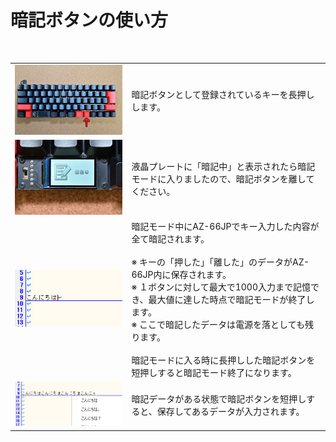 # 暗記ボタンの使い方
<br>


<table>
  <tr>
    <td><img src="/images/az66jp/ankey_1.jpg" width="400"></td>
    <td>暗記ボタンとして登録されているキーを長押しします。</td>
  </tr>
  <tr>
    <td><img src="/images/az66jp/ankey_2.jpg" width="400"></td>
    <td>液晶プレートに「暗記中」と表示されたら暗記モードに入りましたので、暗記ボタンを離してください。</td>
  </tr>
  <tr>
    <td><img src="/images/az66jp/ankey_3.jpg" width="400"></td>
    <td>暗記モード中にAZ-66JPでキー入力した内容が全て暗記されます。<br><br>
    ※ キーの「押した」「離した」のデータがAZ-66JP内に保存されます。<br>
    ※ １ボタンに対して最大で1000入力まで記憶でき、最大値に達した時点で暗記モードが終了します。<br>
    ※ ここで暗記したデータは電源を落としても残ります。<br><br>
    暗記モードに入る時に長押しした暗記ボタンを短押しすると暗記モード終了になります。
    </td>
  </tr>
  <tr>
    <td><img src="/images/az66jp/ankey_4.jpg" width="400"></td>
    <td>暗記データがある状態で暗記ボタンを短押しすると、保存してあるデータが入力されます。<br>
    </td>
  </tr>
</table>

<br>
<br>

